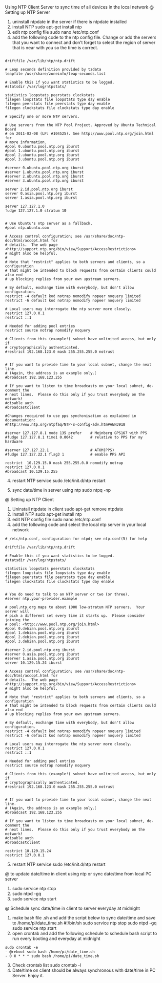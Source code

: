 Using NTP Client Server to sync time of all devices in the local network
@ Setting up NTP Server
1. uninstall ntpdate in the server if there is ntpdate installed
2. install NTP
sudo apt-get install ntp
2. edit ntp config file
sudo nano /etc/ntp.conf
3. add the following code to the ntp config file. Change or add the servers that you want to connect and don't forget to select the region of server that is near with you so the time is correct.
```# /etc/ntp.conf, configuration for ntpd; see ntp.conf(5) for help

driftfile /var/lib/ntp/ntp.drift

# Leap seconds definition provided by tzdata
leapfile /usr/share/zoneinfo/leap-seconds.list

# Enable this if you want statistics to be logged.
#statsdir /var/log/ntpstats/

statistics loopstats peerstats clockstats
filegen loopstats file loopstats type day enable
filegen peerstats file peerstats type day enable
filegen clockstats file clockstats type day enable

# Specify one or more NTP servers.

# Use servers from the NTP Pool Project. Approved by Ubuntu Technical Board
# on 2011-02-08 (LP: #104525). See http://www.pool.ntp.org/join.html for
# more information.
#pool 0.ubuntu.pool.ntp.org iburst
#pool 1.ubuntu.pool.ntp.org iburst
#pool 2.ubuntu.pool.ntp.org iburst
#pool 3.ubuntu.pool.ntp.org iburst

#server 0.ubuntu.pool.ntp.org iburst
#server 1.ubuntu.pool.ntp.org iburst
#server 2.ubuntu.pool.ntp.org iburst
#server 3.ubuntu.pool.ntp.org iburst

server 2.id.pool.ntp.org iburst
server 0.asia.pool.ntp.org iburst
server 1.asia.pool.ntp.org iburst

server 127.127.1.0
fudge 127.127.1.0 stratum 10


# Use Ubuntu's ntp server as a fallback.
#pool ntp.ubuntu.com

# Access control configuration; see /usr/share/doc/ntp-doc/html/accopt.html for
# details.  The web page <http://support.ntp.org/bin/view/Support/AccessRestrictions>
# might also be helpful.
#
# Note that "restrict" applies to both servers and clients, so a configuration
# that might be intended to block requests from certain clients could also end
# up blocking replies from your own upstream servers.

# By default, exchange time with everybody, but don't allow configuration.
restrict -4 default kod notrap nomodify nopeer noquery limited
restrict -6 default kod notrap nomodify nopeer noquery limited

# Local users may interrogate the ntp server more closely.
restrict 127.0.0.1
restrict ::1

# Needed for adding pool entries
restrict source notrap nomodify noquery

# Clients from this (example!) subnet have unlimited access, but only if
# cryptographically authenticated.
#restrict 192.168.123.0 mask 255.255.255.0 notrust


# If you want to provide time to your local subnet, change the next line.
# (Again, the address is an example only.)
#broadcast 192.168.123.255

# If you want to listen to time broadcasts on your local subnet, de-comment the
# next lines.  Please do this only if you trust everybody on the network!
#disable auth
#broadcastclient

#Changes recquired to use pps synchonisation as explained in documentation:
#http://www.ntp.org/ntpfaq/NTP-s-config-adv.htm#AEN3918

#server 127.127.8.1 mode 135 prefer    # Meinberg GPS167 with PPS
#fudge 127.127.8.1 time1 0.0042        # relative to PPS for my hardware

#server 127.127.22.1                   # ATOM(PPS)
#fudge 127.127.22.1 flag3 1            # enable PPS API

restrict  10.129.15.0 mask 255.255.0.0 nomodify notrap
restrict 127.0.0.1
#broadcast 10.129.15.255
```

4. restart NTP service 
sudo /etc/init.d/ntp restart

5. sync date/time in server using ntp
sudo ntpq -np


@ Setting up NTP Client
1. Uninstall ntpdate in client
sudo apt-get remove ntpdate
2. Install NTP
sudo apt-get install ntp
3. edit NTP config file
sudo nano /etc/ntp.conf
4. add the following code and select the local ntp server in your local network
```
# /etc/ntp.conf, configuration for ntpd; see ntp.conf(5) for help

driftfile /var/lib/ntp/ntp.drift

# Enable this if you want statistics to be logged.
#statsdir /var/log/ntpstats/

statistics loopstats peerstats clockstats
filegen loopstats file loopstats type day enable
filegen peerstats file peerstats type day enable
filegen clockstats file clockstats type day enable


# You do need to talk to an NTP server or two (or three).
#server ntp.your-provider.example

# pool.ntp.org maps to about 1000 low-stratum NTP servers.  Your server will
# pick a different set every time it starts up.  Please consider joining the
# pool: <http://www.pool.ntp.org/join.html>
#pool 0.debian.pool.ntp.org iburst
#pool 1.debian.pool.ntp.org iburst
#pool 2.debian.pool.ntp.org iburst
#pool 3.debian.pool.ntp.org iburst

#server 2.id.pool.ntp.org iburst
#server 0.asia.pool.ntp.org iburst
#server 1.asia.pool.ntp.org iburst
server 10.129.15.24 iburst

# Access control configuration; see /usr/share/doc/ntp-doc/html/accopt.html for
# details.  The web page <http://support.ntp.org/bin/view/Support/AccessRestrictions>
# might also be helpful.
#
# Note that "restrict" applies to both servers and clients, so a configuration
# that might be intended to block requests from certain clients could also end
# up blocking replies from your own upstream servers.

# By default, exchange time with everybody, but don't allow configuration.
restrict -4 default kod notrap nomodify nopeer noquery limited
restrict -6 default kod notrap nomodify nopeer noquery limited

# Local users may interrogate the ntp server more closely.
restrict 127.0.0.1
restrict ::1

# Needed for adding pool entries
restrict source notrap nomodify noquery

# Clients from this (example!) subnet have unlimited access, but only if
# cryptographically authenticated.
#restrict 192.168.123.0 mask 255.255.255.0 notrust


# If you want to provide time to your local subnet, change the next line.
# (Again, the address is an example only.)
#broadcast 192.168.123.255

# If you want to listen to time broadcasts on your local subnet, de-comment the
# next lines.  Please do this only if you trust everybody on the network!
#disable auth
#broadcastclient

restrict 10.129.15.24
restrict 127.0.0.1
```

5. restart NTP service
sudo /etc/init.d/ntp restart

@ to update date/time in client using ntp or sync date/time from local PC server
1. sudo service ntp stop
2. sudo ntpd -gq
3. sudo service ntp start

@ Schedule sync date/time in client to server everyday at midnight
1. make bash file .sh and add the script below to sync date/time and save to /home/pi/date_time.sh
#!/bin/sh
sudo service ntp stop
sudo ntpd -gq
sudo service ntp start
2. open crontab and add the following schedule to schedule bash script to run every booting and everyday at midnight
```
sudo crontab -e
- @reboot sudo bash /home/pi/date_time.sh
- 0 0 * * * sudo bash /home/pi/date_time.sh
```
3. Check crontab list
sudo crontab -l
4. Date/time on client should be always synchronous with date/time in PC Server. Enjoy it.